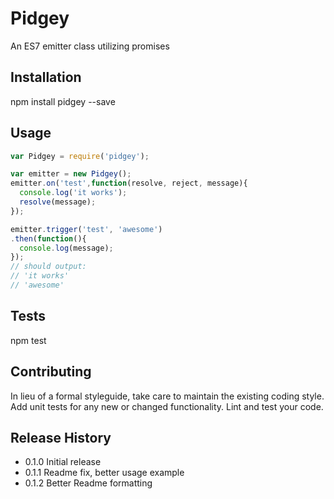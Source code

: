 Pidgey
=========

An ES7 emitter class utilizing promises

## Installation

  npm install pidgey --save

## Usage

```javascript
var Pidgey = require('pidgey');

var emitter = new Pidgey();
emitter.on('test',function(resolve, reject, message){
  console.log('it works');
  resolve(message);
});

emitter.trigger('test', 'awesome')
.then(function(){
  console.log(message);
});
// should output:
// 'it works'
// 'awesome'
```

## Tests

  npm test

## Contributing

In lieu of a formal styleguide, take care to maintain the existing coding style.
Add unit tests for any new or changed functionality. Lint and test your code.

## Release History

* 0.1.0 Initial release
* 0.1.1 Readme fix, better usage example
* 0.1.2 Better Readme formatting